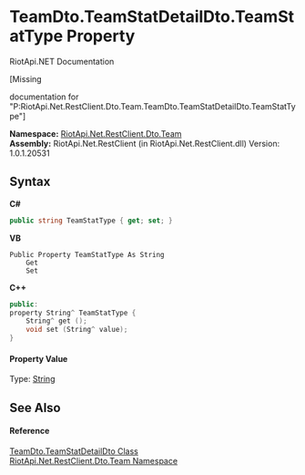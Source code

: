 # TeamDto.TeamStatDetailDto.TeamStatType Property 
RiotApi.NET Documentation 

\[Missing <summary> documentation for "P:RiotApi.Net.RestClient.Dto.Team.TeamDto.TeamStatDetailDto.TeamStatType"\]

**Namespace:**&nbsp;<a href="744a30f7-23c0-2c94-a458-a0b4d260bb19">RiotApi.Net.RestClient.Dto.Team</a><br />**Assembly:**&nbsp;RiotApi.Net.RestClient (in RiotApi.Net.RestClient.dll) Version: 1.0.1.20531

## Syntax

**C#**<br />
``` C#
public string TeamStatType { get; set; }
```

**VB**<br />
``` VB
Public Property TeamStatType As String
	Get
	Set
```

**C++**<br />
``` C++
public:
property String^ TeamStatType {
	String^ get ();
	void set (String^ value);
}
```


#### Property Value
Type: <a href="http://msdn2.microsoft.com/en-us/library/s1wwdcbf" target="_blank">String</a>

## See Also


#### Reference
<a href="b36d0594-55da-6f0c-012e-7ee276c0e5b6">TeamDto.TeamStatDetailDto Class</a><br /><a href="744a30f7-23c0-2c94-a458-a0b4d260bb19">RiotApi.Net.RestClient.Dto.Team Namespace</a><br />